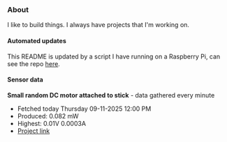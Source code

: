 ### About
I like to build things. I always have projects that I'm working on.

#### Automated updates
This README is updated by a script I have running on a Raspberry Pi, can see the repo [here](https://github.com/jdc-cunningham/raspi-git-repo-updater).

#### Sensor data


**Small random DC motor attached to stick** - data gathered every minute
- Fetched today Thursday 09-11-2025 12:00 PM
- Produced: 0.082 mW
- Highest: 0.01V 0.0003A
- [Project link](https://github.com/jdc-cunningham/turbine-raspi)